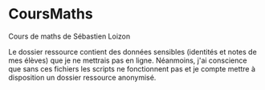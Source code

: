 # CoursMaths
Cours de maths de Sébastien Loizon

Le dossier ressource contient des données sensibles (identités et notes de mes élèves) que je ne mettrais pas en ligne. 
Néanmoins, j'ai conscience que sans ces fichiers les scripts ne fonctionnent pas et je compte mettre à disposition un dossier ressource anonymisé.
